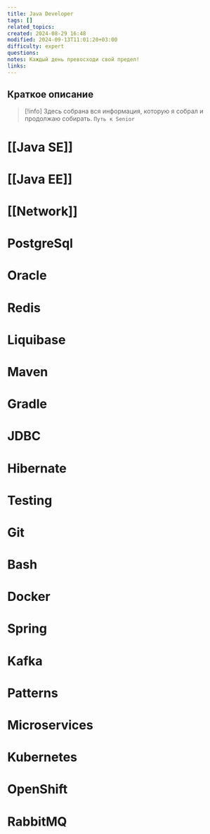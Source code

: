 ```yaml
---
title: Java Developer
tags: []
related_topics: 
created: 2024-08-29 16:48
modified: 2024-09-13T11:01:20+03:00
difficulty: expert
questions: 
notes: Каждый день превосходи свой предел!
links: 
---
```

## Краткое описание
> [!info] Здесь собрана вся информация, которую я собрал и продолжаю собирать. 
> `Путь к Senior` 

# [[Java SE]]
# [[Java EE]]

# [[Network]]
# PostgreSql
# Oracle
# Redis
# Liquibase
# Maven
# Gradle
# JDBC
# Hibernate
# Testing
# Git
# Bash
# Docker
# Spring 
# Kafka
# Patterns
# Microservices
# Kubernetes
# OpenShift
# RabbitMQ

